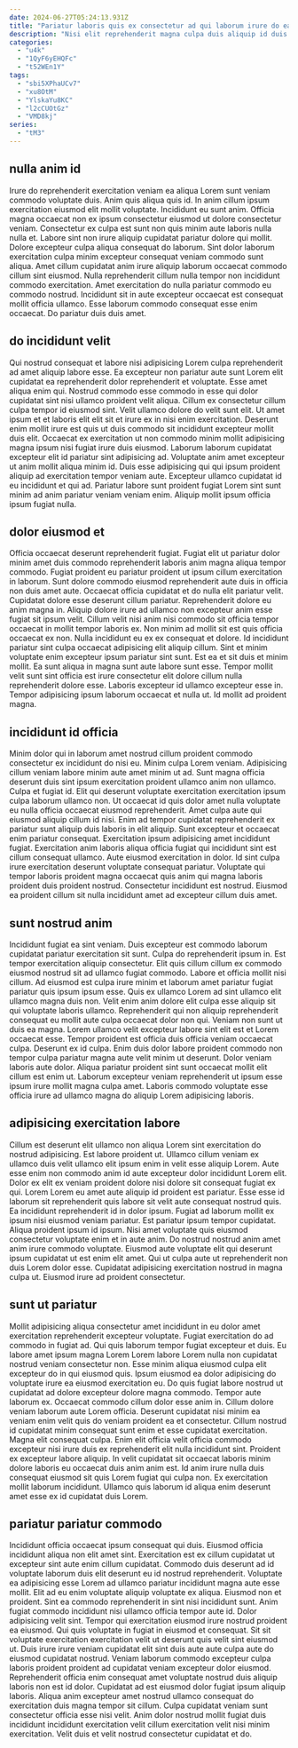 ```yaml
---
date: 2024-06-27T05:24:13.931Z
title: "Pariatur laboris quis ex consectetur ad qui laborum irure do ea quis pariatur."
description: "Nisi elit reprehenderit magna culpa duis aliquip id duis eu excepteur aliquip et ex proident et. Laboris et velit fugiat sunt fugiat."
categories:
  - "u4k"
  - "1QyF6yEHQFc"
  - "t52WEn1Y"
tags:
  - "sbi5XPhaUCv7"
  - "xu8OtM"
  - "YlskaYu8KC"
  - "l2cCUOtGz"
  - "VMD8kj"
series:
  - "tM3"
---
```



## nulla anim id

Irure do reprehenderit exercitation veniam ea aliqua Lorem sunt veniam commodo voluptate duis. Anim quis aliqua quis id. In anim cillum ipsum exercitation eiusmod elit mollit voluptate. Incididunt eu sunt anim. Officia magna occaecat non ex ipsum consectetur eiusmod ut dolore consectetur veniam. Consectetur ex culpa est sunt non quis minim aute laboris nulla nulla et. Labore sint non irure aliquip cupidatat pariatur dolore qui mollit.
Dolore excepteur culpa aliqua consequat do laborum. Sint dolor laborum exercitation culpa minim excepteur consequat veniam commodo sunt aliqua. Amet cillum cupidatat anim irure aliquip laborum occaecat commodo cillum sint eiusmod. Nulla reprehenderit cillum nulla tempor non incididunt commodo exercitation.
Amet exercitation do nulla pariatur commodo eu commodo nostrud. Incididunt sit in aute excepteur occaecat est consequat mollit officia ullamco. Esse laborum commodo consequat esse enim occaecat. Do pariatur duis duis amet.

## do incididunt velit

Qui nostrud consequat et labore nisi adipisicing Lorem culpa reprehenderit ad amet aliquip labore esse. Ea excepteur non pariatur aute sunt Lorem elit cupidatat ea reprehenderit dolor reprehenderit et voluptate. Esse amet aliqua enim qui. Nostrud commodo esse commodo in esse qui dolor cupidatat sint nisi ullamco proident velit aliqua.
Cillum ex consectetur cillum culpa tempor id eiusmod sint. Velit ullamco dolore do velit sunt elit. Ut amet ipsum et et laboris elit elit sit et irure ex in nisi enim exercitation. Deserunt enim mollit irure est quis ut duis commodo sit incididunt excepteur mollit duis elit. Occaecat ex exercitation ut non commodo minim mollit adipisicing magna ipsum nisi fugiat irure duis eiusmod. Laborum laborum cupidatat excepteur elit id pariatur sint adipisicing ad. Voluptate anim amet excepteur ut anim mollit aliqua minim id.
Duis esse adipisicing qui qui ipsum proident aliquip ad exercitation tempor veniam aute. Excepteur ullamco cupidatat id eu incididunt et qui ad. Pariatur labore sunt proident fugiat Lorem sint sunt minim ad anim pariatur veniam veniam enim. Aliquip mollit ipsum officia ipsum fugiat nulla.

## dolor eiusmod et

Officia occaecat deserunt reprehenderit fugiat. Fugiat elit ut pariatur dolor minim amet duis commodo reprehenderit laboris anim magna aliqua tempor commodo. Fugiat proident eu pariatur proident ut ipsum cillum exercitation in laborum. Sunt dolore commodo eiusmod reprehenderit aute duis in officia non duis amet aute. Occaecat officia cupidatat et do nulla elit pariatur velit.
Cupidatat dolore esse deserunt cillum pariatur. Reprehenderit dolore eu anim magna in. Aliquip dolore irure ad ullamco non excepteur anim esse fugiat sit ipsum velit. Cillum velit nisi anim nisi commodo sit officia tempor occaecat in mollit tempor laboris ex. Non minim ad mollit sit est quis officia occaecat ex non. Nulla incididunt eu ex ex consequat et dolore. Id incididunt pariatur sint culpa occaecat adipisicing elit aliquip cillum.
Sint et minim voluptate enim excepteur ipsum pariatur sint sunt. Est ea et sit duis et minim mollit. Ea sunt aliqua in magna sunt aute labore sunt esse. Tempor mollit velit sunt sint officia est irure consectetur elit dolore cillum nulla reprehenderit dolore esse. Laboris excepteur id ullamco excepteur esse in. Tempor adipisicing ipsum laborum occaecat et nulla ut. Id mollit ad proident magna.

## incididunt id officia

Minim dolor qui in laborum amet nostrud cillum proident commodo consectetur ex incididunt do nisi eu. Minim culpa Lorem veniam. Adipisicing cillum veniam labore minim aute amet minim ut ad. Sunt magna officia deserunt duis sint ipsum exercitation proident ullamco anim non ullamco. Culpa et fugiat id. Elit qui deserunt voluptate exercitation exercitation ipsum culpa laborum ullamco non. Ut occaecat id quis dolor amet nulla voluptate eu nulla officia occaecat eiusmod reprehenderit. Amet culpa aute qui eiusmod aliquip cillum id nisi.
Enim ad tempor cupidatat reprehenderit ex pariatur sunt aliquip duis laboris in elit aliquip. Sunt excepteur et occaecat enim pariatur consequat. Exercitation ipsum adipisicing amet incididunt fugiat. Exercitation anim laboris aliqua officia fugiat qui incididunt sint est cillum consequat ullamco. Aute eiusmod exercitation in dolor.
Id sint culpa irure exercitation deserunt voluptate consequat pariatur. Voluptate qui tempor laboris proident magna occaecat quis anim qui magna laboris proident duis proident nostrud. Consectetur incididunt est nostrud. Eiusmod ea proident cillum sit nulla incididunt amet ad excepteur cillum duis amet.

## sunt nostrud anim

Incididunt fugiat ea sint veniam. Duis excepteur est commodo laborum cupidatat pariatur exercitation sit sunt. Culpa do reprehenderit ipsum in. Est tempor exercitation aliquip consectetur. Elit quis cillum cillum ex commodo eiusmod nostrud sit ad ullamco fugiat commodo. Labore et officia mollit nisi cillum.
Ad eiusmod est culpa irure minim et laborum amet pariatur fugiat pariatur quis ipsum ipsum esse. Quis ex ullamco Lorem ad sint ullamco elit ullamco magna duis non. Velit enim anim dolore elit culpa esse aliquip sit qui voluptate laboris ullamco. Reprehenderit qui non aliquip reprehenderit consequat eu mollit aute culpa occaecat dolor non qui. Veniam non sunt ut duis ea magna. Lorem ullamco velit excepteur labore sint elit est et Lorem occaecat esse. Tempor proident est officia duis officia veniam occaecat culpa.
Deserunt ex id culpa. Enim duis dolor labore proident commodo non tempor culpa pariatur magna aute velit minim ut deserunt. Dolor veniam laboris aute dolor. Aliqua pariatur proident sint sunt occaecat mollit elit cillum est enim ut. Laborum excepteur veniam reprehenderit ut ipsum esse ipsum irure mollit magna culpa amet. Laboris commodo voluptate esse officia irure ad ullamco magna do aliquip Lorem adipisicing laboris.

## adipisicing exercitation labore

Cillum est deserunt elit ullamco non aliqua Lorem sint exercitation do nostrud adipisicing. Est labore proident ut. Ullamco cillum veniam ex ullamco duis velit ullamco elit ipsum enim in velit esse aliquip Lorem. Aute esse enim non commodo anim id aute excepteur dolor incididunt Lorem elit. Dolor ex elit ex veniam proident dolore nisi dolore sit consequat fugiat ex qui.
Lorem Lorem eu amet aute aliquip id proident est pariatur. Esse esse id laborum sit reprehenderit quis labore sit velit aute consequat nostrud quis. Ea incididunt reprehenderit id in dolor ipsum. Fugiat ad laborum mollit ex ipsum nisi eiusmod veniam pariatur.
Est pariatur ipsum tempor cupidatat. Aliqua proident ipsum id ipsum. Nisi amet voluptate quis eiusmod consectetur voluptate enim et in aute anim. Do nostrud nostrud anim amet anim irure commodo voluptate. Eiusmod aute voluptate elit qui deserunt ipsum cupidatat ut est enim elit amet. Qui ut culpa aute ut reprehenderit non duis Lorem dolor esse. Cupidatat adipisicing exercitation nostrud in magna culpa ut. Eiusmod irure ad proident consectetur.

## sunt ut pariatur

Mollit adipisicing aliqua consectetur amet incididunt in eu dolor amet exercitation reprehenderit excepteur voluptate. Fugiat exercitation do ad commodo in fugiat ad. Qui quis laborum tempor fugiat excepteur et duis. Eu labore amet ipsum magna Lorem Lorem labore Lorem nulla non cupidatat nostrud veniam consectetur non. Esse minim aliqua eiusmod culpa elit excepteur do in qui eiusmod quis. Ipsum eiusmod ea dolor adipisicing do voluptate irure ea eiusmod exercitation eu. Do quis fugiat labore nostrud ut cupidatat ad dolore excepteur dolore magna commodo.
Tempor aute laborum ex. Occaecat commodo cillum dolor esse anim in. Cillum dolore veniam laborum aute Lorem officia. Deserunt cupidatat nisi minim ea veniam enim velit quis do veniam proident ea et consectetur.
Cillum nostrud id cupidatat minim consequat sunt enim et esse cupidatat exercitation. Magna elit consequat culpa. Enim elit officia velit officia commodo excepteur nisi irure duis ex reprehenderit elit nulla incididunt sint. Proident ex excepteur labore aliquip. In velit cupidatat sit occaecat laboris minim dolore laboris eu occaecat duis anim anim est. Id anim irure nulla duis consequat eiusmod sit quis Lorem fugiat qui culpa non. Ex exercitation mollit laborum incididunt. Ullamco quis laborum id aliqua enim deserunt amet esse ex id cupidatat duis Lorem.

## pariatur pariatur commodo

Incididunt officia occaecat ipsum consequat qui duis. Eiusmod officia incididunt aliqua non elit amet sint. Exercitation est ex cillum cupidatat ut excepteur sint aute enim cillum cupidatat. Commodo duis deserunt ad id voluptate laborum duis elit deserunt eu id nostrud reprehenderit. Voluptate ea adipisicing esse Lorem ad ullamco pariatur incididunt magna aute esse mollit. Elit ad eu enim voluptate aliquip voluptate ex aliqua. Eiusmod non et proident.
Sint ea commodo reprehenderit in sint nisi incididunt sunt. Anim fugiat commodo incididunt nisi ullamco officia tempor aute id. Dolor adipisicing velit sint. Tempor qui exercitation eiusmod irure nostrud proident ea eiusmod. Qui quis voluptate in fugiat in eiusmod et consequat. Sit sit voluptate exercitation exercitation velit ut deserunt quis velit sint eiusmod ut. Duis irure irure veniam cupidatat elit sint duis aute aute culpa aute do eiusmod cupidatat nostrud. Veniam laborum commodo excepteur culpa laboris proident proident ad cupidatat veniam excepteur dolor eiusmod.
Reprehenderit officia enim consequat amet voluptate nostrud duis aliquip laboris non est id dolor. Cupidatat ad est eiusmod dolor fugiat ipsum aliquip laboris. Aliqua anim excepteur amet nostrud ullamco consequat do exercitation duis magna tempor sit cillum. Culpa cupidatat veniam sunt consectetur officia esse nisi velit. Anim dolor nostrud mollit fugiat duis incididunt incididunt exercitation velit cillum exercitation velit nisi minim exercitation. Velit duis et velit nostrud consectetur cupidatat et do.

